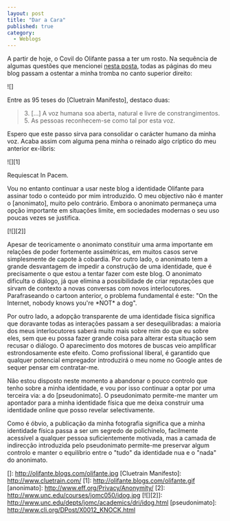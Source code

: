 ```yaml
---
layout: post
title: "Dar a Cara"
published: true
category:
  - Weblogs
---
```


A partir de hoje, o Covil do Olifante passa a ter um rosto. Na sequência
de algumas questões que mencionei [nesta posta], todas as páginas do meu
blog passam a ostentar a minha tromba no canto superior direito:

![]

Entre as 95 teses do [Cluetrain Manifesto], destaco duas:

> 3\. \[...\] A voz humana soa aberta, natural e livre de
> constrangimentos.\
> 5. As pessoas reconhecem-se como tal por esta voz.

Espero que este passo sirva para consolidar o carácter humano da minha
voz. Acaba assim com alguma pena minha o reinado algo críptico do meu
anterior ex-líbris:

![][1]

Requiescat In Pacem.

Vou no entanto continuar a usar neste blog a identidade Olifante para
assinar todo o conteúdo por mim introduzido. O meu objectivo não é
manter o [anonimato], muito pelo contrário. Embora o anonimato permaneça
uma opção importante em situações limite, em sociedades modernas o seu
uso poucas vezes se justifica.

[![][2]]

Apesar de teoricamente o anonimato constituir uma arma importante em
relações de poder fortemente assimétricas, em muitos casos serve
simplesmente de capote à cobardia. Por outro lado, o anonimato tem a
grande desvantagem de impedir a construção de uma identidade, que é
precisamente o que estou a tentar fazer com este blog. O anonimato
dificulta o diálogo, já que elimina a possibilidade de criar reputações
que sirvam de contexto a novas conversas com novos interlocutores.
Parafraseando o cartoon anterior, o problema fundamental é este: "On the
Internet, nobody knows you're \*NOT\* a dog".

Por outro lado, a adopção transparente de uma identidade física
significa que doravante todas as interações passam a ser
desequilibradas: a maioria dos meus interlocutores saberá muito mais
sobre mim do que eu sobre eles, sem que eu possa fazer grande coisa para
alterar esta situação sem recusar o diálogo. O aparecimento dos motores
de buscas veio amplificar estrondosamente este efeito. Como profissional
liberal, é garantido que qualquer potencial empregador introduzirá o meu
nome no Google antes de sequer pensar em contratar-me.

Não estou disposto neste momento a abandonar o pouco controlo que tenho
sobre a minha identidade, e vou por isso continuar a optar por uma
terceira via: a do [pseudonimato]. O pseudonimato permite-me manter um
apontador para a minha identidade física que me deixa construir uma
identidade online que posso revelar selectivamente.

Como é óbvio, a publicação da minha fotografia significa que a minha
identidade física passa a ser um segredo de polichinelo, facilmente
acessível a qualquer pessoa suficientemente motivada, mas a camada de
indirecção introduzida pelo pseudonimato permite-me preservar algum
controlo e manter o equilíbrio entre o "tudo" da identidade nua e o
"nada" do anonimato.

  [nesta posta]: http://olifante.blogs.com/covil/2005/02/20000_hits_subm.html
  []: http://olifante.blogs.com/olifante.jpg
  [Cluetrain Manifesto]: http://www.cluetrain.com/
  [1]: http://olifante.blogs.com/olifante.gif
  [anonimato]: http://www.eff.org/Privacy/Anonymity/
  [2]: http://www.unc.edu/courses/jomc050/idog.jpg
  [![][2]]: http://www.unc.edu/depts/jomc/academics/dri/idog.html
  [pseudonimato]: http://www.cli.org/DPost/X0012_KNOCK.html
